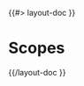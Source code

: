 <!--
/**
 * @name            Scopes
 * @namespace       doc.css
 * @type            Markdown
 * @platform        md
 * @status          stable
 * @menu            Documentation / CSS           /doc/css/scopes
 *
 * @since           2.0.0
 * @author    Olivier Bossel <olivier.bossel@gmail.com> (https://olivierbossel.com)
 */
-->

{{#> layout-doc }}

# Scopes

{{/layout-doc }}
